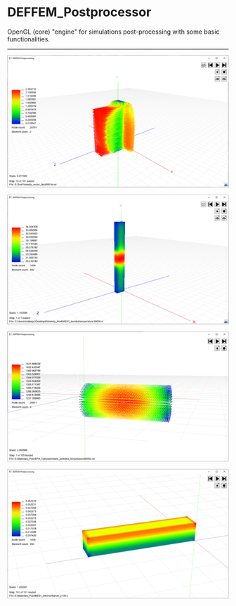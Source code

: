 # DEFFEM_Postprocessor

OpenGL (core) "engine" for simulations post-processing with some basic functionalities. 

---

<p align="center">
    <img src="https://raw.githubusercontent.com/mmaikel/DEFFEM_Postprocessor/master/flow-sim.png" width="550"/>
</p>

<p align="center">
    <img src="https://raw.githubusercontent.com/mmaikel/DEFFEM_Postprocessor/master/t-distribution-sim.png" width="550"/>
</p>

<p align="center">
    <img src="https://raw.githubusercontent.com/mmaikel/DEFFEM_Postprocessor/master/sph-particles-t-distribution.png" width="550"/>
</p>

<p align="center">
    <img src="https://raw.githubusercontent.com/mmaikel/DEFFEM_Postprocessor/master/compression-sim.png" width="550"/>
</p>

